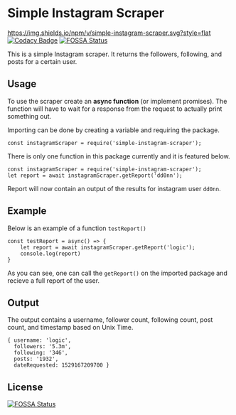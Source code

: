# Simple Instagram Scraper

https://img.shields.io/npm/v/simple-instagram-scraper.svg?style=flat
[![Codacy Badge](https://api.codacy.com/project/badge/Grade/2c07192b54aa4f79b51be7aaa11eb722)](https://app.codacy.com/app/donmorton/instagramScraper?utm_source=github.com&utm_medium=referral&utm_content=donmorton/instagramScraper&utm_campaign=Badge_Grade_Dashboard)
[![FOSSA Status](https://app.fossa.io/api/projects/git%2Bgithub.com%2Fdonmorton%2FinstagramScraper.svg?type=shield)](https://app.fossa.io/projects/git%2Bgithub.com%2Fdonmorton%2FinstagramScraper?ref=badge_shield)

This is a simple Instagram scraper. It returns the followers, following, and posts for a certain user. 

## Usage
To use the scraper create an **async function** (or implement promises). The function will have to wait for a response
from the request to actually print something out.

Importing can be done by creating a variable and requiring the package.

```
const instagramScraper = require('simple-instagram-scraper');
```

There is only one function in this package currently and it is featured below.

```
const instagramScraper = require('simple-instagram-scraper');
let report = await instagramScraper.getReport('dd0nn'); 
```

Report will now contain an output of the results for instagram user `dd0nn`.

## Example

Below is an example of a function `testReport()`

```
const testReport = async() => {
	let report = await instagramScraper.getReport('logic');
	console.log(report)
}
```

As you can see, one can call the `getReport()` on the imported package and recieve a full report of the user.

## Output
The output contains a username, follower count, following count, post count, and timestamp based on Unix Time.

```
{ username: 'logic',
  followers: '5.3m',
  following: '346',
  posts: '1932',
  dateRequested: 1529167209700 }
```


## License
[![FOSSA Status](https://app.fossa.io/api/projects/git%2Bgithub.com%2Fdonmorton%2FinstagramScraper.svg?type=large)](https://app.fossa.io/projects/git%2Bgithub.com%2Fdonmorton%2FinstagramScraper?ref=badge_large)

